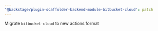 ```yaml
---
'@backstage/plugin-scaffolder-backend-module-bitbucket-cloud': patch
---
```


Migrate `bitbucket-cloud` to new actions format
